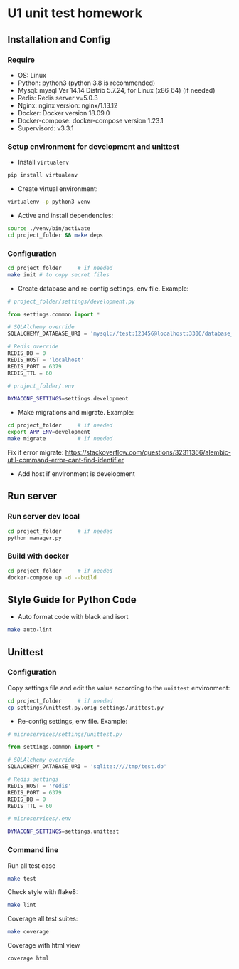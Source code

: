 # U1 unit test homework

## Installation and Config

### Require

- OS: Linux
- Python: python3 (python 3.8 is recommended)
- Mysql: mysql  Ver 14.14 Distrib 5.7.24, for Linux (x86_64) (if needed)
- Redis: Redis server v=5.0.3
- Nginx: nginx version: nginx/1.13.12
- Docker: Docker version 18.09.0
- Docker-compose: docker-compose version 1.23.1
- Supervisord: v3.3.1

### Setup environment for development and unittest

- Install `virtualenv`

```bash
pip install virtualenv
```

- Create virtual environment:

```bash
virtualenv -p python3 venv
```

- Active and install dependencies:

```bash
source ./venv/bin/activate
cd project_folder && make deps
```


### Configuration


```bash
cd project_folder     # if needed
make init # to copy secret files
```

- Create database and re-config settings, env file. Example:


```python
# project_folder/settings/development.py

from settings.common import *

# SQLAlchemy override
SQLALCHEMY_DATABASE_URI = 'mysql://test:123456@localhost:3306/database_test'

# Redis override
REDIS_DB = 0
REDIS_HOST = 'localhost'
REDIS_PORT = 6379
REDIS_TTL = 60

```

```bash
# project_folder/.env

DYNACONF_SETTINGS=settings.development
```

- Make migrations and migrate. Example:

```bash
cd project_folder     # if needed
export APP_ENV=development
make migrate          # if needed
```
Fix if error migrate: https://stackoverflow.com/questions/32311366/alembic-util-command-error-cant-find-identifier

- Add host if environment is development


## Run server

### Run server dev local

```bash
cd project_folder     # if needed
python manager.py
```

### Build with docker

```bash
cd project_folder     # if needed
docker-compose up -d --build
```

## Style Guide for Python Code

- Auto format code with black and isort

```bash
make auto-lint
```

## Unittest


### Configuration

Copy settings file and edit the value according to the `unittest` environment:

```bash
cd project_folder     # if needed
cp settings/unittest.py.orig settings/unittest.py

```

- Re-config settings, env file. Example:


```python
# microservices/settings/unittest.py

from settings.common import *

# SQLAlchemy override
SQLALCHEMY_DATABASE_URI = 'sqlite:////tmp/test.db'

# Redis settings
REDIS_HOST = 'redis'
REDIS_PORT = 6379
REDIS_DB = 0
REDIS_TTL = 60

```

```bash
# microservices/.env

DYNACONF_SETTINGS=settings.unittest
```
### Command line
Run all test case
```bash
make test
```

Check style with flake8:

```bash
make lint
```

Coverage all test suites:

```bash
make coverage
```

Coverage with html view

```bash
coverage html
```
